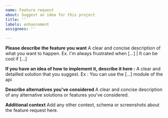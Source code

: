 ```yaml
---
name: Feature request
about: Suggest an idea for this project
title: ''
labels: enhancement
assignees: ''

---
```


**Please describe the feature you want**
A clear and concise description of what you want to happen. Ex. I'm always frustrated when [...] | It can be cool if [...]

**If you have an idea of how to implement it, describe it here :**
A clear and detailled solution that you suggest. Ex : You can use the [...] module of the api

**Describe alternatives you've considered**
A clear and concise description of any alternative solutions or features you've considered.

**Additional context**
Add any other context, schema or screenshots about the feature request here.
